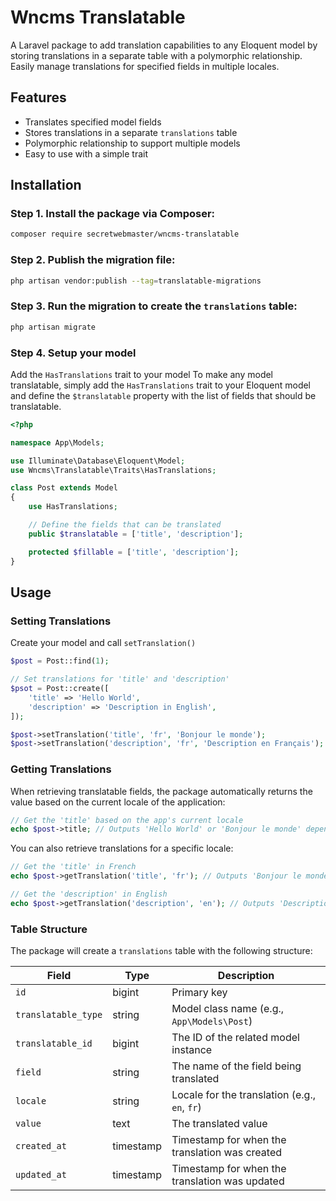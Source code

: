 # Wncms Translatable

A Laravel package to add translation capabilities to any Eloquent model by storing translations in a separate table with a polymorphic relationship. Easily manage translations for specified fields in multiple locales.

## Features
- Translates specified model fields
- Stores translations in a separate `translations` table
- Polymorphic relationship to support multiple models
- Easy to use with a simple trait

## Installation

### Step 1. Install the package via Composer:

```bash
composer require secretwebmaster/wncms-translatable
```

### Step 2. Publish the migration file:
```bash
php artisan vendor:publish --tag=translatable-migrations
```

### Step 3. Run the migration to create the `translations` table:
```bash
php artisan migrate
```

### Step 4. Setup your model
Add the `HasTranslations` trait to your model
To make any model translatable, simply add the `HasTranslations` trait to your Eloquent model and define the `$translatable` property with the list of fields that should be translatable.
```php
<?php

namespace App\Models;

use Illuminate\Database\Eloquent\Model;
use Wncms\Translatable\Traits\HasTranslations;

class Post extends Model
{
    use HasTranslations;

    // Define the fields that can be translated
    public $translatable = ['title', 'description'];

    protected $fillable = ['title', 'description'];
}

```

## Usage

### Setting Translations
Create your model and call `setTranslation()`
```php
$post = Post::find(1);

// Set translations for 'title' and 'description'
$psot = Post::create([
    'title' => 'Hello World',
    'description' => 'Description in English',
]);

$post->setTranslation('title', 'fr', 'Bonjour le monde');
$post->setTranslation('description', 'fr', 'Description en Français');
```

### Getting Translations
When retrieving translatable fields, the package automatically returns the value based on the current locale of the application:
```php
// Get the 'title' based on the app's current locale
echo $post->title; // Outputs 'Hello World' or 'Bonjour le monde' depending on the locale
```

You can also retrieve translations for a specific locale:
```php
// Get the 'title' in French
echo $post->getTranslation('title', 'fr'); // Outputs 'Bonjour le monde'

// Get the 'description' in English
echo $post->getTranslation('description', 'en'); // Outputs 'Description in English'
```

### Table Structure
The package will create a `translations` table with the following structure:

| Field             | Type         | Description                                  |
|-------------------|--------------|----------------------------------------------|
| `id`              | bigint       | Primary key                                  |
| `translatable_type`| string       | Model class name (e.g., `App\Models\Post`)    |
| `translatable_id`  | bigint       | The ID of the related model instance         |
| `field`           | string       | The name of the field being translated       |
| `locale`          | string       | Locale for the translation (e.g., `en`, `fr`)|
| `value`           | text         | The translated value                         |
| `created_at`      | timestamp    | Timestamp for when the translation was created|
| `updated_at`      | timestamp    | Timestamp for when the translation was updated|

